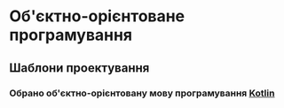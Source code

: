 # Об'єктно-орієнтоване програмування
## Шаблони проектування

### Обрано об'єктно-орієнтовану мову програмування [__Kotlin__](https://kotlinlang.org/)